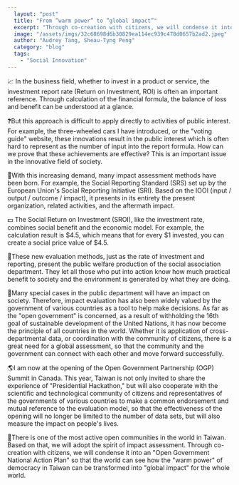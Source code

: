 ```yaml
---
  layout: "post"
  title: "From ”warm power” to ”global impact”"
  excerpt: "Through co-creation with citizens, we will condense it into an ”Open Government National Action Plan” so that the world can see how the ”warm power” of democracy in Taiwan can be transformed into ”global impact” for the whole world."
  image: "/assets/imgs/32c68698d6b30829ea114ec939c478d0657b2ad2.jpeg"
  author: "Audrey Tang, Sheau-Tyng Peng"
  category: "blog"
  tags: 
    - "Social Innovation"
---
```


📈 In the business field, whether to invest in a product or service, the investment report rate (Return on Investment, ROI) is often an important reference. Through calculation of the financial formula, the balance of loss and benefit can be understood at a glance.

❓But this approach is difficult to apply directly to activities of public interest. For example, the three-wheeled cars I have introduced, or the "voting guide" website, these innovations result in the public interest which is often hard to represent as the number of input into the report formula. How can we prove that these achievements are effective? This is an important issue in the innovative field of society.

🔄With this increasing demand, many impact assessment methods have been born. For example, the Social Reporting Standard (SRS) set up by the European Union's Social Reporting Initiative (SRI). Based on the IOOI (input / output / outcome / impact), it presents in its entirety the present organization, related activities, and the aftermath impact.

💵 The Social Return on Investment (SROI), like the investment rate, combines social benefit and the economic model. For example, the calculation result is $4.5, which means that for every $1 invested, you can create a social price value of $4.5.

💁These new evaluation methods, just as the rate of investment and reporting, present the public welfare production of the social association department. They let all those who put into action know how much practical benefit to society and the environment is generated by what they are doing.

📐Many special cases in the public department will have an impact on society. Therefore, impact evaluation has also been widely valued by the government of various countries as a tool to help make decisions. As far as the "open government" is concerned, as a result of withholding the 16th goal of sustainable development of the United Nations, it has now become the principle of all countries in the world. Whether it is application of cross-departmental data, or coordination with the community of citizens, there is a great need for a global assessment, so that the community and the government can connect with each other and move forward successfully.

🌎I am now at the opening of the Open Government Partnership (OGP) Summit in Canada. This year, Taiwan is not only invited to share the experience of "Presidential Hackathon," but will also cooperate with the scientific and technological community of citizens and representatives of the governments of various countries to make a common endorsement and mutual reference to the evaluation model, so that the effectiveness of the opening will no longer be limited to the number of data sets, but will also measure the impact on people's lives.

💞There is one of the most active open communities in the world in Taiwan. Based on that, we will adopt the spirit of impact assessment. Through co-creation with citizens, we will condense it into an "Open Government National Action Plan" so that the world can see how the "warm power" of democracy in Taiwan can be transformed into "global impact" for the whole world.
